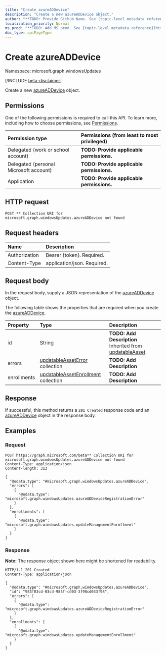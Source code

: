 ```yaml
---
title: "Create azureADDevice"
description: "Create a new azureADDevice object."
author: "**TODO: Provide Github Name. See [topic-level metadata reference](https://msgo.azurewebsites.net/add/document/guidelines/metadata.html#topic-level-metadata)**"
localization_priority: Normal
ms.prod: "**TODO: Add MS prod. See [topic-level metadata reference](https://msgo.azurewebsites.net/add/document/guidelines/metadata.html#topic-level-metadata)**"
doc_type: apiPageType
---
```


# Create azureADDevice
Namespace: microsoft.graph.windowsUpdates

[!INCLUDE [beta-disclaimer](../../includes/beta-disclaimer.md)]

Create a new [azureADDevice](../resources/windowsupdates-azureaddevice.md) object.

## Permissions
One of the following permissions is required to call this API. To learn more, including how to choose permissions, see [Permissions](/graph/permissions-reference).

|Permission type|Permissions (from least to most privileged)|
|:---|:---|
|Delegated (work or school account)|**TODO: Provide applicable permissions.**|
|Delegated (personal Microsoft account)|**TODO: Provide applicable permissions.**|
|Application|**TODO: Provide applicable permissions.**|

## HTTP request

<!-- {
  "blockType": "ignored"
}
-->
``` http
POST ** Collection URI for microsoft.graph.windowsUpdates.azureADDevice not found
```

## Request headers
|Name|Description|
|:---|:---|
|Authorization|Bearer {token}. Required.|
|Content-Type|application/json. Required.|

## Request body
In the request body, supply a JSON representation of the [azureADDevice](../resources/windowsupdates-azureaddevice.md) object.

The following table shows the properties that are required when you create the [azureADDevice](../resources/windowsupdates-azureaddevice.md).

|Property|Type|Description|
|:---|:---|:---|
|id|String|**TODO: Add Description** Inherited from [updatableAsset](../resources/windowsupdates-updatableasset.md)|
|errors|[updatableAssetError](../resources/windowsupdates-updatableasseterror.md) collection|**TODO: Add Description**|
|enrollments|[updatableAssetEnrollment](../resources/windowsupdates-updatableassetenrollment.md) collection|**TODO: Add Description**|



## Response

If successful, this method returns a `201 Created` response code and an [azureADDevice](../resources/windowsupdates-azureaddevice.md) object in the response body.

## Examples

### Request
<!-- {
  "blockType": "request",
  "name": "create_azureaddevice_from_"
}
-->
``` http
POST https://graph.microsoft.com/beta** Collection URI for microsoft.graph.windowsUpdates.azureADDevice not found
Content-Type: application/json
Content-length: 313

{
  "@odata.type": "#microsoft.graph.windowsUpdates.azureADDevice",
  "errors": [
    {
      "@odata.type": "microsoft.graph.windowsUpdates.azureADDeviceRegistrationError"
    }
  ],
  "enrollments": [
    {
      "@odata.type": "microsoft.graph.windowsUpdates.updateManagementEnrollment"
    }
  ]
}
```


### Response
**Note:** The response object shown here might be shortened for readability.
<!-- {
  "blockType": "response",
  "truncated": true,
  "@odata.type": "microsoft.graph.windowsUpdates.azureADDevice"
}
-->
``` http
HTTP/1.1 201 Created
Content-Type: application/json

{
  "@odata.type": "#microsoft.graph.windowsUpdates.azureADDevice",
  "id": "983f03cd-03cd-983f-cd03-3f98cd033f98",
  "errors": [
    {
      "@odata.type": "microsoft.graph.windowsUpdates.azureADDeviceRegistrationError"
    }
  ],
  "enrollments": [
    {
      "@odata.type": "microsoft.graph.windowsUpdates.updateManagementEnrollment"
    }
  ]
}
```

